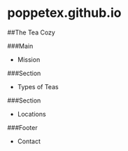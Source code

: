 # poppetex.github.io
##The Tea Cozy


###Main
- Mission

###Section
- Types of Teas

###Section
- Locations

###Footer
- Contact
